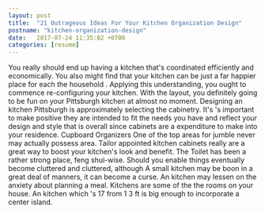 ```yaml
---
layout: post
title:  "21 Outrageous Ideas For Your Kitchen Organization Design"
postname: "kitchen-organization-design"
date:   2017-07-24 11:35:02 +0700
categories: [resume]
---
```

You really should end up having a kitchen that's coordinated efficiently and economically. You also might find that your kitchen can be just a far happier place for each the household . Applying this understanding, you ought to commence re-configuring your kitchen. With the layout, you definitely going to be fun on your Pittsburgh kitchen at almost no moment. Designing an kitchen Pittsburgh is approximately selecting the cabinetry. It's 's important to make positive they are intended to fit the needs you have and reflect your design and style that is overall since cabinets are a expenditure to make into your residence. Cupboard Organizers One of the top areas for jumble never may actually possess area. Tailor appointed kitchen cabinets really are a great way to boost your kitchen's look and benefit. The Toilet has been a rather strong place, feng shui-wise. Should you enable things eventually become cluttered and cluttered, although A small kitchen may be boon in a great deal of manners, it can become a curse. An kitchen may lessen on the anxiety about planning a meal. Kitchens are some of the the rooms on your house. An kitchen which 's 17 from 1 3 ft is big enough to incorporate a center island.
